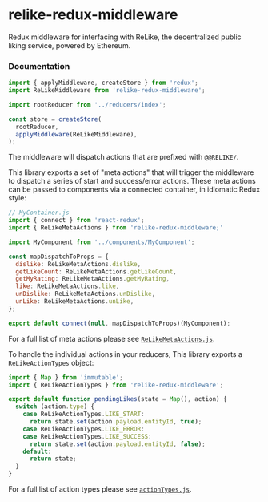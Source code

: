 # relike-redux-middleware

Redux middleware for interfacing with ReLike, the decentralized public liking service, powered by Ethereum.

### Documentation

```js
import { applyMiddleware, createStore } from 'redux';
import ReLikeMiddleware from 'relike-redux-middleware';

import rootReducer from '../reducers/index';

const store = createStore(
  rootReducer,
  applyMiddleware(ReLikeMiddleware),
);

```

The middleware will dispatch actions that are prefixed with `@@RELIKE/`.

This library exports a set of "meta actions" that will trigger the middleware to dispatch a series of start and success/error actions. These meta actions can be passed to components via a connected container, in idiomatic Redux style:

```js
// MyContainer.js
import { connect } from 'react-redux';
import { ReLikeMetaActions } from 'relike-redux-middleware;'

import MyComponent from '../components/MyComponent';

const mapDispatchToProps = {
  dislike: ReLikeMetaActions.dislike,
  getLikeCount: ReLikeMetaActions.getLikeCount,
  getMyRating: ReLikeMetaActions.getMyRating,
  like: ReLikeMetaActions.like,
  unDislike: ReLikeMetaActions.unDislike,
  unLike: ReLikeMetaActions.unLike,
};

export default connect(null, mapDispatchToProps)(MyComponent);

```

For a full list of meta actions please see [`ReLikeMetaActions.js`](https://github.com/noman-land/relike-redux-middleware/blob/master/js/redux/actions/ReLikeMetaActions.js).

To handle the individual actions in your reducers, This library exports a `ReLikeActionTypes` object:

```js
import { Map } from 'immutable';
import { ReLikeActionTypes } from 'relike-redux-middleware';

export default function pendingLikes(state = Map(), action) {
  switch (action.type) {
    case ReLikeActionTypes.LIKE_START:
      return state.set(action.payload.entityId, true);
    case ReLikeActionTypes.LIKE_ERROR:
    case ReLikeActionTypes.LIKE_SUCCESS:
      return state.set(action.payload.entityId, false);
    default:
      return state;
  }
}
```

For a full list of action types please see [`actionTypes.js`](https://github.com/noman-land/relike-redux-middleware/blob/master/js/redux/actions/actionTypes.js).
